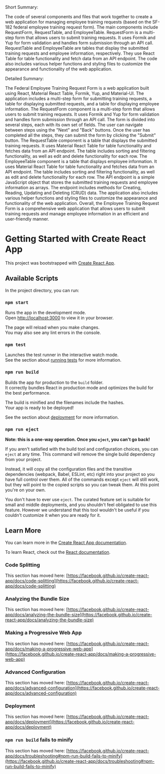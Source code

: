 Short Summary:

The code of several components and files that work together to create a web application for managing employee training requests (based on the SF-182 federal employee training request form). The main components include RequestForm, RequestTable, and EmployeeTable. RequestForm is a multi-step form that allows users to submit training requests. It uses Formik and Yup for form validation and handles form submission through an API call.
RequestTable and EmployeeTable are tables that display the submitted training requests and employee information, respectively. They use React Table for table functionality and fetch data from an API endpoint.
The code also includes various helper functions and styling files to customize the appearance and functionality of the web application.

Detailed Summary:

The Federal Employee Training Request Form is a web application built using React, Material React Table, Formik, Yup, and Material-UI. The application includes a multi-step form for submitting training requests, a table for displaying submitted requests, and a table for displaying employee information.
The RequestForm component is a multi-step form that allows users to submit training requests. It uses Formik and Yup for form validation and handles form submission through an API call. The form is divided into several steps, each with its own set of fields. The user can navigate between steps using the "Next" and "Back" buttons. Once the user has completed all the steps, they can submit the form by clicking the "Submit" button.
The RequestTable component is a table that displays the submitted training requests. It uses Material React Table for table functionality and fetches data from an API endpoint. The table includes sorting and filtering functionality, as well as edit and delete functionality for each row.
The EmployeeTable component is a table that displays employee information. It uses Material React Table for table functionality and fetches data from an API endpoint. The table includes sorting and filtering functionality, as well as edit and delete functionality for each row.
The API endpoint is a simple JavaScript object that stores the submitted training requests and employee information as arrays. The endpoint includes methods for Creating, Reading, Updating and Deleting (CRUD) data.
The application also includes various helper functions and styling files to customize the appearance and functionality of the web application.
Overall, the Employee Training Request Form is a comprehensive web application that allows users to submit training requests and manage employee information in an efficient and user-friendly manner.

# Getting Started with Create React App

This project was bootstrapped with [Create React App](https://github.com/facebook/create-react-app).

## Available Scripts

In the project directory, you can run:

### `npm start`

Runs the app in the development mode.\
Open [http://localhost:3000](http://localhost:3000) to view it in your browser.

The page will reload when you make changes.\
You may also see any lint errors in the console.

### `npm test`

Launches the test runner in the interactive watch mode.\
See the section about [running tests](https://facebook.github.io/create-react-app/docs/running-tests) for more information.

### `npm run build`

Builds the app for production to the `build` folder.\
It correctly bundles React in production mode and optimizes the build for the best performance.

The build is minified and the filenames include the hashes.\
Your app is ready to be deployed!

See the section about [deployment](https://facebook.github.io/create-react-app/docs/deployment) for more information.

### `npm run eject`

**Note: this is a one-way operation. Once you `eject`, you can't go back!**

If you aren't satisfied with the build tool and configuration choices, you can `eject` at any time. This command will remove the single build dependency from your project.

Instead, it will copy all the configuration files and the transitive dependencies (webpack, Babel, ESLint, etc) right into your project so you have full control over them. All of the commands except `eject` will still work, but they will point to the copied scripts so you can tweak them. At this point you're on your own.

You don't have to ever use `eject`. The curated feature set is suitable for small and middle deployments, and you shouldn't feel obligated to use this feature. However we understand that this tool wouldn't be useful if you couldn't customize it when you are ready for it.

## Learn More

You can learn more in the [Create React App documentation](https://facebook.github.io/create-react-app/docs/getting-started).

To learn React, check out the [React documentation](https://reactjs.org/).

### Code Splitting

This section has moved here: [https://facebook.github.io/create-react-app/docs/code-splitting](https://facebook.github.io/create-react-app/docs/code-splitting)

### Analyzing the Bundle Size

This section has moved here: [https://facebook.github.io/create-react-app/docs/analyzing-the-bundle-size](https://facebook.github.io/create-react-app/docs/analyzing-the-bundle-size)

### Making a Progressive Web App

This section has moved here: [https://facebook.github.io/create-react-app/docs/making-a-progressive-web-app](https://facebook.github.io/create-react-app/docs/making-a-progressive-web-app)

### Advanced Configuration

This section has moved here: [https://facebook.github.io/create-react-app/docs/advanced-configuration](https://facebook.github.io/create-react-app/docs/advanced-configuration)

### Deployment

This section has moved here: [https://facebook.github.io/create-react-app/docs/deployment](https://facebook.github.io/create-react-app/docs/deployment)

### `npm run build` fails to minify

This section has moved here: [https://facebook.github.io/create-react-app/docs/troubleshooting#npm-run-build-fails-to-minify](https://facebook.github.io/create-react-app/docs/troubleshooting#npm-run-build-fails-to-minify)
